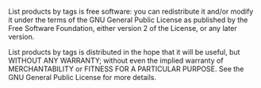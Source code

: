 List products by tags is free software: you can redistribute it and/or modify
it under the terms of the GNU General Public License as published by
the Free Software Foundation, either version 2 of the License, or
any later version.

List products by tags is distributed in the hope that it will be useful,
but WITHOUT ANY WARRANTY; without even the implied warranty of
MERCHANTABILITY or FITNESS FOR A PARTICULAR PURPOSE. See the
GNU General Public License for more details.
